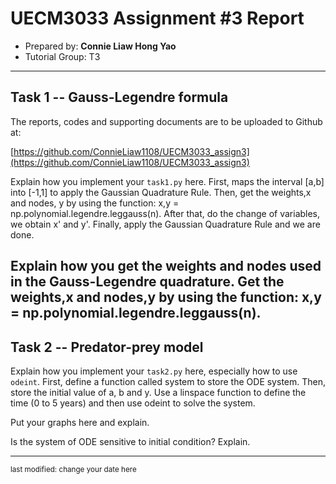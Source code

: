 UECM3033 Assignment #3 Report
========================================================

- Prepared by: **Connie Liaw Hong Yao**
- Tutorial Group: T3

--------------------------------------------------------

## Task 1 --  Gauss-Legendre formula

The reports, codes and supporting documents are to be uploaded to Github at: 

[https://github.com/ConnieLiaw1108/UECM3033_assign3](https://github.com/ConnieLiaw1108/UECM3033_assign3)


Explain how you implement your `task1.py` here.
First, maps the interval [a,b] into [-1,1] to apply the Gaussian Quadrature Rule.
Then, get the weights,x and nodes, y by using the function: x,y = np.polynomial.legendre.leggauss(n).
After that, do the change of variables, we obtain x' and y'.
Finally, apply the Gaussian Quadrature Rule and we are done.

Explain how you get the weights and nodes used in the Gauss-Legendre quadrature.
Get the weights,x and nodes,y by using the function: x,y = np.polynomial.legendre.leggauss(n).
---------------------------------------------------------

## Task 2 -- Predator-prey model

Explain how you implement your `task2.py` here, especially how to use `odeint`.
First, define a function called system to store the ODE system. Then, store the initial value of a, b and y.
Use a linspace function to define the time (0 to 5 years) and then use odeint to solve the system.

Put your graphs here and explain.


Is the system of ODE sensitive to initial condition? Explain.

-----------------------------------

<sup>last modified: change your date here</sup>
